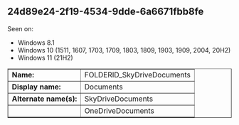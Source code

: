 ## 24d89e24-2f19-4534-9dde-6a6671fbb8fe

Seen on:
* Windows 8.1
* Windows 10 (1511, 1607, 1703, 1709, 1803, 1809, 1903, 1909, 2004, 20H2)
* Windows 11 (21H2)

<table border="1" class="docutils">
  <tbody>
    <tr>
      <td><b>Name:</b></td>
      <td>FOLDERID_SkyDriveDocuments</td>
    </tr>
    <tr>
      <td><b>Display name:</b></td>
      <td>Documents</td>
    </tr>
    <tr>
      <td><b>Alternate name(s):</b></td>
      <td>SkyDriveDocuments</td>
    </tr>
    <tr>
      <td>&nbsp;</b></td>
      <td>OneDriveDocuments</td>
    </tr>
  </tbody>
</table>

